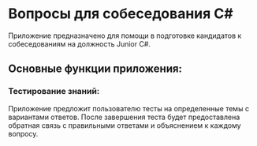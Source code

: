 # Вопросы для собеседования С#

Приложение предназначено для помощи в подготовке кандидатов к собеседованиям на должность Junior C#.

## Основные функции приложения:

### Тестирование знаний: 
Приложение предложит пользователю тесты на определенные темы с вариантами ответов. После завершения теста будет предоставлена обратная связь с правильными ответами и объяснением к каждому вопросу.

<!--### База данных вопросов: 
В приложении будет представлена база данных с разнообразными вопросами и задачами по C#. Эти вопросы будут подробно разобраны, таким образом кандидаты смогут лучше понять основные концепции и темы.

### Раздел "Часто задаваемые вопросы": 
Здесь собраны наиболее популярные вопросы, которые могут встретиться на собеседовании. Каждый вопрос снабжен подробным ответом и анализом.

### Статистика прохождения тестов: 
Приложение будет отслеживать результаты пользователей при прохождении тестов, позволяя им видеть свой прогресс и улучшать свои знания.-->

